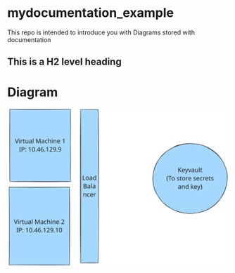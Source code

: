 # mydocumentation_example
This repo is intended to introduce you with Diagrams stored with documentation

## This is a H2 level heading


# Diagram
![Diagram](MyFirstSVG.svg)
